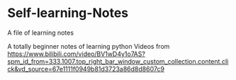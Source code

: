 # Self-learning-Notes
A file of learning notes

A totally beginner notes of learning python
Videos from
https://www.bilibili.com/video/BV1wD4y1o7AS?spm_id_from=333.1007.top_right_bar_window_custom_collection.content.click&vd_source=67e1111f0949b81d3723a86d8d8607c9
